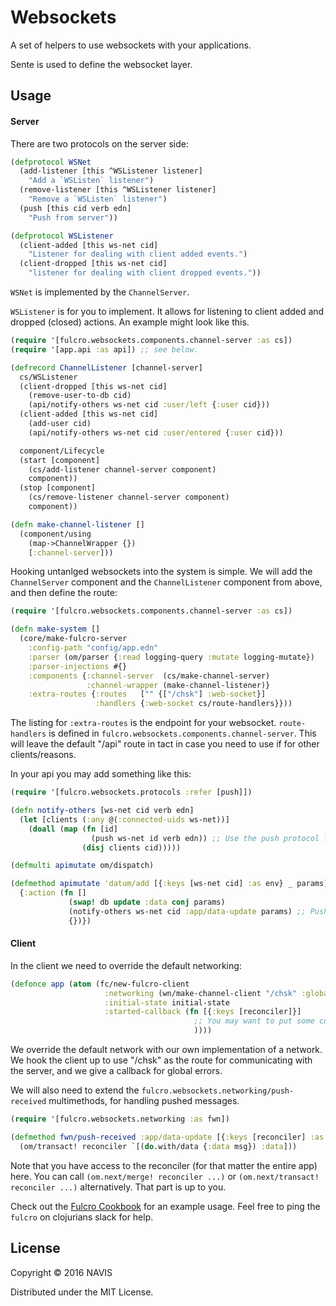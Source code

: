 # Websockets

A set of helpers to use websockets with your applications.

Sente is used to define the websocket layer.

## Usage

#### Server

There are two protocols on the server side:

```clojure
(defprotocol WSNet
  (add-listener [this ^WSListener listener]
    "Add a `WSListen` listener")
  (remove-listener [this ^WSListener listener]
    "Remove a `WSListen` listener")
  (push [this cid verb edn]
    "Push from server"))

(defprotocol WSListener
  (client-added [this ws-net cid]
    "Listener for dealing with client added events.")
  (client-dropped [this ws-net cid]
    "listener for dealing with client dropped events."))
```

`WSNet` is implemented by the `ChannelServer`.

`WSListener` is for you to implement. It allows for listening to client added and dropped (closed) actions. An example might look like this.

```clojure
(require '[fulcro.websockets.components.channel-server :as cs])
(require '[app.api :as api]) ;; see below.

(defrecord ChannelListener [channel-server]
  cs/WSListener
  (client-dropped [this ws-net cid]
    (remove-user-to-db cid)
    (api/notify-others ws-net cid :user/left {:user cid}))
  (client-added [this ws-net cid]
    (add-user cid)
    (api/notify-others ws-net cid :user/entered {:user cid}))

  component/Lifecycle
  (start [component]
    (cs/add-listener channel-server component)
    component))
  (stop [component]
    (cs/remove-listener channel-server component)
    component))

(defn make-channel-listener []
  (component/using
    (map->ChannelWrapper {})
    [:channel-server]))
```

Hooking untanlged websockets into the system is simple. We will add the `ChannelServer` component and the `ChannelListener` component from above, and then define the route:

```clojure
(require '[fulcro.websockets.components.channel-server :as cs])

(defn make-system []
  (core/make-fulcro-server
    :config-path "config/app.edn"
    :parser (om/parser {:read logging-query :mutate logging-mutate})
    :parser-injections #{}
    :components {:channel-server  (cs/make-channel-server)
                 :channel-wrapper (make-channel-listener)}
    :extra-routes {:routes   ["" {["/chsk"] :web-socket}]
                   :handlers {:web-socket cs/route-handlers}}))
```

The listing for `:extra-routes` is the endpoint for your websocket. `route-handlers` is defined in `fulcro.websockets.components.channel-server`. This will leave the default "/api" route in tact in case you need to use if for other clients/reasons.

In your api you may add something like this:

```clojure
(require '[fulcro.websockets.protocols :refer [push]])

(defn notify-others [ws-net cid verb edn]
  (let [clients (:any @(:connected-uids ws-net))]
    (doall (map (fn [id]
                  (push ws-net id verb edn)) ;; Use the push protocol function on the ws-net to send to clients.
                (disj clients cid)))))

(defmulti apimutate om/dispatch)

(defmethod apimutate 'datum/add [{:keys [ws-net cid] :as env} _ params] ;; ws-net is the protocol defined in fulcro-websockets and it is added to the environment for use by mutations and components.
  {:action (fn []
             (swap! db update :data conj params)
             (notify-others ws-net cid :app/data-update params) ;; Push to topic with data (params) excluding cid
             {})})
```

#### Client

In the client we need to override the default networking:

```clojure
(defonce app (atom (fc/new-fulcro-client
                     :networking (wn/make-channel-client "/chsk" :global-error-callback (constantly nil))
                     :initial-state initial-state
                     :started-callback (fn [{:keys [reconciler]}]
                                         ;; You may want to put some code here to run on startup.
                                         ))))
```

We override the default network with our own implementation of a network. We hook the client up to use "/chsk" as the route for communicating with the server, and we give a callback for global errors.

We will also need to extend the `fulcro.websockets.networking/push-received` multimethods, for handling pushed messages.

```clojure
(require '[fulcro.websockets.networking :as fwn])

(defmethod fwn/push-received :app/data-update [{:keys [reconciler] :as app} {:keys [topic msg] :as message}] ;; message => {:topic verb :msg edn}
  (om/transact! reconciler `[(do.with/data {:data msg}) :data]))
```

Note that you have access to the reconciler (for that matter the entire app) here. You can call `(om.next/merge! reconciler ...)` or `(om.next/transact! reconciler ...)` alternatively. That part is up to you.


Check out the [Fulcro Cookbook](https://github.com/fulcro-web/fulcro-cookbook) for an example usage. Feel free to ping the `fulcro` on clojurians slack for help.

## License

Copyright © 2016 NAVIS

Distributed under the MIT License.
